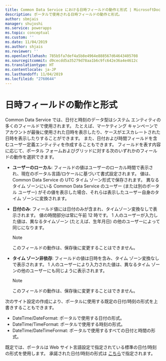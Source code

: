 ```yaml
---
title: Common Data Service における日時フィールドの動作と形式 | MicrosoftDocs
description: ポータルで使用される日時フィールドの動作と形式。
author: sbmjais
manager: shujoshi
ms.service: powerapps
ms.topic: conceptual
ms.custom: ''
ms.date: 11/04/2019
ms.author: shjais
ms.reviewer: ''
ms.openlocfilehash: 785b5fa7def4a5b8e4964e888567d64643405708
ms.sourcegitcommit: d9cecdd5a35279d78aa1b6c9fc642e36a4e4612c
ms.translationtype: HT
ms.contentlocale: ja-JP
ms.lasthandoff: 11/04/2019
ms.locfileid: "2760644"
---
```

# <a name="behavior-and-format-of-the-date-and-time-field"></a>日時フィールドの動作と形式

Common Data Service では、日付と時刻のデータ型はシステム エンティティの多くのフィールドで使用されます。 たとえば、マーケティング キャンペーンでアカウントが最後に使用された日時を表示したり、ケースがエスカレートされた日時を表示したりすることができます。 また、日付および時間フィールドを含むユーザー定義エンティティを作成することもできます。 フィールドを表す内容に応じて、ポータル フォームおよびグリッドに対する次のいずれかのフィールドの動作を選択できます。 
- **ユーザーのローカル**: フィールドの値はユーザーのローカル時間で表示され、現在のポータル言語/ロケールに基づいて書式設定されます。 値は、Common Data Service の UTC タイム ゾーン形式で保存されます。 異なるタイム ゾーンにいる Common Data Service のユーザー (または別のポータル ユーザー) がその値を表示した場合、それらは表示したユーザー自身のタイム ゾーンに変換されます。
- **日付のみ**: フィールド値には日付のみが含まれ、タイムゾーン変換なしで表示されます。 値の時間部分は常に午前 12 時です。 1 人のユーザーが入力した値は、異なるタイムゾーン (たとえば、生年月日) の他のユーザーによって同じになります。
  
  > [!Note]
  > このフィールドの動作は、保存後に変更することはできません。
  
- **タイム ゾーン非依存**: フィールドの値は日時を含み、タイム ゾーン変換なしで表示されます。 1 人のユーザーにより入力された値は、異なるタイム ゾーンの他のユーザーにも同じように表示されます。
  
  > [!Note]
  > このフィールドの動作は、保存後に変更することはできません。

次のサイト設定の作成により、ポータルに使用する既定の日付/時刻の形式を上書きすることもできます。
- DateTime/DateFormat: ポータルで使用する日付の形式。 
- DateTime/TimeFormat: ポータルで使用する時刻の形式。 
- DateTime/DateTimeFormat: ポータルで使用するすべての日付と時間の形式。

既定では、ポータルは Web サイト言語設定で指定されている標準の日付/時刻の形式を使用します。
承諾された日付/時刻の形式は [こちら](https://docs.microsoft.com/dotnet/standard/base-types/custom-date-and-time-format-strings)で指定されます。
